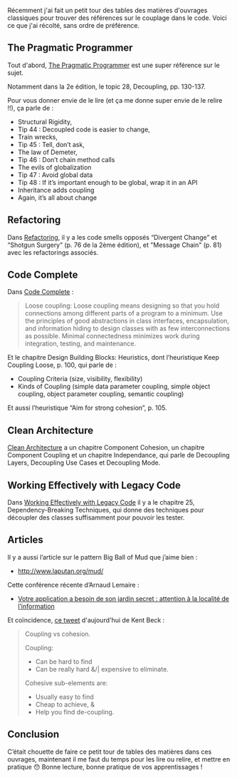 Récemment j'ai fait un petit tour des tables des matières d'ouvrages classiques
pour trouver des références sur le couplage dans le code. Voici ce que j'ai
récolté, sans ordre de préférence.

## The Pragmatic Programmer

Tout d'abord, [The Pragmatic Programmer][pp] est une super référence sur le
sujet.

[pp]: https://pragprog.com/titles/tpp20/the-pragmatic-programmer-20th-anniversary-edition/

Notamment dans la 2e édition, le topic 28, Decoupling, pp. 130-137.

Pour vous donner envie de le lire (et ça me donne super envie de le relire !!),
ça parle de&nbsp;:

- Structural Rigidity,
- Tip 44 : Decoupled code is easier to change,
- Train wrecks,
- Tip 45 : Tell, don’t ask,
- The law of Demeter,
- Tip 46 : Don’t chain method calls
- The evils of globalization
- Tip 47 : Avoid global data
- Tip 48 : If it’s important enough to be global, wrap it in an API
- Inheritance adds coupling
- Again, it’s all about change

## Refactoring

Dans [Refactoring][r], il y a les code smells opposés “Divergent Change” et
“Shotgun Surgery” (p. 76 de la 2ème édition), et "Message Chain" (p. 81) avec
les refactorings associés.

[r]: https://martinfowler.com/books/refactoring.html

## Code Complete

Dans [Code Complete][cc]&nbsp;:

[cc]: https://www.informit.com/store/code-complete-9780735619678

> Loose coupling: Loose coupling means designing so that you hold connections
> among different parts of a program to a minimum. Use the principles of good
> abstractions in class interfaces, encapsulation, and information hiding to
> design classes with as few interconnections as possible. Minimal
> connectedness minimizes work during integration, testing, and maintenance.

Et le chapitre Design Building Blocks: Heuristics, dont l’heuristique Keep
Coupling Loose, p. 100, qui parle de :

- Coupling Criteria (size, visibility, flexibility)
- Kinds of Coupling (simple data parameter coupling, simple object coupling, object parameter coupling, semantic coupling)

Et aussi l’heuristique “Aim for strong cohesion”, p. 105.

## Clean Architecture

[Clean Architecture][ca] a un chapitre Component Cohesion, un chapitre
Component Coupling et un chapitre Independance, qui parle de Decoupling Layers,
Decoupling Use Cases et Decoupling Mode.

[ca]: https://www.informit.com/store/clean-architecture-a-craftsmans-guide-to-software-structure-9780134494166

## Working Effectively with Legacy Code

Dans [Working Effectively with Legacy Code][wewlc] il y a le chapitre 25,
Dependency-Breaking Techniques, qui donne des techniques pour découpler des
classes suffisamment pour pouvoir les tester.

[wewlc]: https://www.informit.com/store/working-effectively-with-legacy-code-9780131177055

## Articles

Il y a aussi l’article sur le pattern Big Ball of Mud que j’aime bien :

- <http://www.laputan.org/mud/>

Cette conférence récente d’Arnaud Lemaire :

- [Votre application a besoin de son jardin secret : attention à la localité de l’information][al]

[al]: https://www.lilobase.me/votre-application-a-besoin-de-son-jardin-secret-attention-a-la-localite-de-linformation/

Et coïncidence, [ce tweet][kb] d'aujourd'hui de Kent Beck :

[kb]: https://twitter.com/KentBeck/status/1322545224220991488

> Coupling vs cohesion.
>
> Coupling:
>
> - Can be hard to find
> - Can be really hard &amp;/| expensive to eliminate.
>
> Cohesive sub-elements are:
>
> - Usually easy to find
> - Cheap to achieve, &amp;
> - Help you find de-coupling.

## Conclusion

C’était chouette de faire ce petit tour de tables des matières dans ces
ouvrages, maintenant il me faut du temps pour les lire ou relire, et mettre en
pratique 😯 Bonne lecture, bonne pratique de vos apprentissages !
